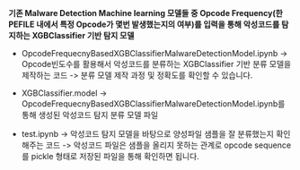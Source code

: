 **기존 Malware Detection Machine learning 모델들 중 Opcode Frequency(한 PEFILE 내에서 특정 Opcode가 몇번 발생했는지의 여부)를 입력을 통해 악성코드를 탐지하는 XGBClassifier 기반 탐지 모델**

* OpcodeFrequecnyBasedXGBClassifierMalwareDetectionModel.ipynb
-> Opcode빈도수를 활용해서 악성코드를 분류하는 XGBClassifier 기반 분류 모델을 제작하는 코드
-> 분류 모델 제작 과정 및 정확도를 확인할 수 있습니다.

* XGBClassifier.model
-> OpcodeFrequecnyBasedXGBClassifierMalwareDetectionModel.ipynb를 통해 생성된 악성코드 탐지 분류 모델 파일

* test.ipynb
-> 악성코드 탐지 모델을 바탕으로 양성파일 샘플을 잘 분류했는지 확인해주는 코드
-> 악성코드 파일은 샘플을 올리지 못하는 관계로 opcode sequence를 pickle 형태로 저장된 파일을 통해 확인하면 됩니다.
